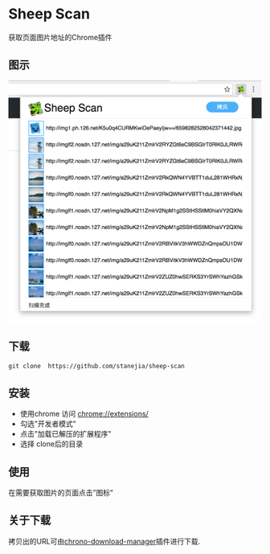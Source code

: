 # Sheep Scan
获取页面图片地址的Chrome插件

## 图示

![0.6版](README/0.6.png)

## 下载
    git clone  https://github.com/stanejia/sheep-scan

## 安装
* 使用chrome 访问 [chrome://extensions/](chrome://extensions/)
* 勾选"开发者模式"
* 点击"加载已解压的扩展程序"
* 选择 clone后的目录

## 使用
在需要获取图片的页面点击”图标"

## 关于下载
拷贝出的URL可由[chrono-download-manager](https://chrome.google.com/webstore/detail/chrono-download-manager/mciiogijehkdemklbdcbfkefimifhecn)插件进行下载.
